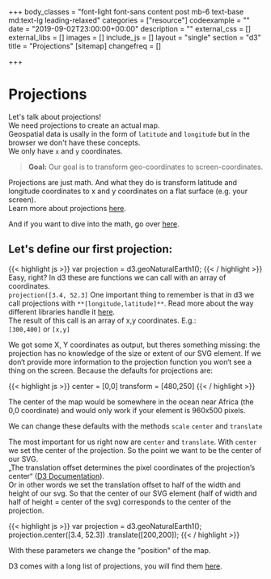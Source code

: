 +++
body_classes = "font-light font-sans content post mb-6 text-base md:text-lg leading-relaxed"
categories = ["resource"]
codeexample = ""
date = "2019-09-02T23:00:00+00:00"
description = ""
external_css = []
external_libs = []
images = []
include_js = []
layout = "single"
section = "d3"
title = "Projections"
[sitemap]
changefreq = []

+++
# Projections

Let's talk about projections!  
We need projections to create an actual map.  
Geospatial data is usally in the form of `latitude` and `longitude` but in the browser we don't have these concepts.  
We only have `x` and `y` coordinates.

> **Goal:** Our goal is to transform geo-coordinates to screen-coordinates.

Projections are just math. And what they do is transform latitude and longitude coordinates to x and y coordinates on a flat surface (e.g. your screen).  
Learn more about projections [here](https://www.axismaps.com/guide/general/map-projections/).

And if you want to dive into the math, go over [here](http://mathworld.wolfram.com/Projection.html).

## Let's define our first projection:

{{< highlight js >}}
var projection = d3.geoNaturalEarth1();
{{< / highlight >}}
Easy, right? In d3 these are functions we can call with an array of coordinates.  
`projection([3.4, 52.3]` One important thing to remember is that in d3 we call projections with `**[longitude,latitude]**`. Read more about the way different libraries handle it [here](https://macwright.org/lonlat/).  
The result of this call is an array of x,y coordinates. E.g.:  
`[300,400]` or `[x,y]`

We got some X, Y coordinates as output, but theres something missing: the projection has no knowledge of the size or extent of our SVG element. If we don‘t provide more information to the projection function you won‘t see a thing on the screen. Because the defaults for projections are:

{{< highlight js >}}
center = \[0,0\]
transform = \[480,250\]
{{< / highlight >}}

The center of the map would be somewhere in the ocean near Africa (the 0,0 coordinate) and would only work if your element is 960x500 pixels.

We can change these defaults with the methods `scale` `center` and `translate`

The most important for us right now are `center` and `translate`. With `center` we set the center of the projection. So the point we want to be the center of our SVG.  
„The translation offset determines the pixel coordinates of the projection’s center“ ([D3 Documentation](https://github.com/d3/d3-geo#projections)).  
Or in other words we set the translation offset to half of the width and height of our svg. So that the center of our SVG element (half of width and half of height = center of the svg) corresponds to the center of the projection.

{{< highlight js >}}
var projection = d3.geoNaturalEarth1();
projection.center(\[3.4, 52.3\])
.translate(\[200,200\]);
{{< / highlight >}}

With these parameters we change the "position" of the map.

D3 comes with a long list of projections, you will find them [here](https://github.com/d3/d3-geo/blob/master/README.md#azimuthal-projections).